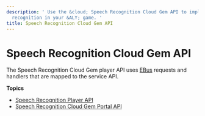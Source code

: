 ```yaml
---
description: ' Use the &cloud; Speech Recognition Cloud Gem API to implement speech
  recognition in your &ALY; game. '
title: Speech Recognition Cloud Gem API
---
```

# Speech Recognition Cloud Gem API<a name="cloud-canvas-cloud-gem-speech-recognition-api"></a>

The Speech Recognition Cloud Gem player API uses [EBus](/docs/userguide/ebus-intro.md) requests and handlers that are mapped to the service API\.

**Topics**
+ [Speech Recognition Player API](/docs/userguide/cloud-canvas-cloud-gem-speech-recognition-api-player.md)
+ [Speech Recognition Cloud Gem Portal API](/docs/userguide/cloud-canvas-cloud-gem-speech-recognition-api-cgp.md)